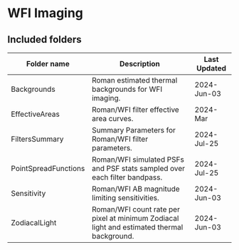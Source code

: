 # WFI Imaging

## Included folders


| Folder name          | Description                                                               | Last Updated |
|----------------------|---------------------------------------------------------------------------|--------------|
| Backgrounds          | Roman estimated thermal backgrounds for WFI imaging.                      | 2024-Jun-03 |
| EffectiveAreas       | Roman/WFI filter effective area curves.                                   | 2024-Mar |
| FiltersSummary              | Summary Parameters for Roman/WFI filter parameters.                | 2024-Jul-25 |
| PointSpreadFunctions | Roman/WFI simulated PSFs and PSF stats sampled over each filter bandpass. | 2024-Jul-25 |
| Sensitivity          | Roman/WFI AB magnitude limiting sensitivities.                            | 2024-Jun-03 |
| ZodiacalLight        | Roman/WFI count rate per pixel at minimum Zodiacal light and estimated thermal background.                                                                          | 2024-Jun-03 |